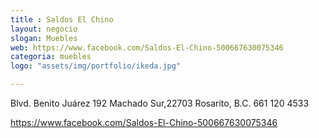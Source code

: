 ```yaml
---
title : Saldos El Chino
layout: negocio
slogan: Muebles
web: https://www.facebook.com/Saldos-El-Chino-500667630075346
categoria: muebles
logo: "assets/img/portfolio/ikeda.jpg"

---
```

Blvd. Benito Juárez 192
 Machado Sur,22703 Rosarito, B.C.
661 120 4533


https://www.facebook.com/Saldos-El-Chino-500667630075346
